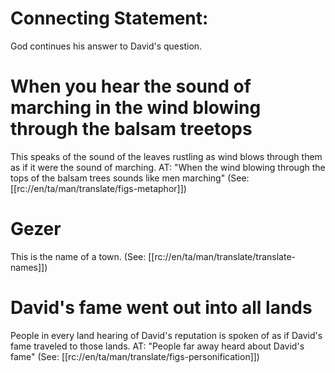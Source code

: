 # Connecting Statement:

God continues his answer to David's question.

# When you hear the sound of marching in the wind blowing through the balsam treetops

This speaks of the sound of the leaves rustling as wind blows through them as if it were the sound of marching. AT: "When the wind blowing through the tops of the balsam trees sounds like men marching" (See: [[rc://en/ta/man/translate/figs-metaphor]])

# Gezer

This is the name of a town. (See: [[rc://en/ta/man/translate/translate-names]])

# David's fame went out into all lands

People in every land hearing of David's reputation is spoken of as if David's fame traveled to those lands. AT: "People far away heard about David's fame" (See: [[rc://en/ta/man/translate/figs-personification]])
